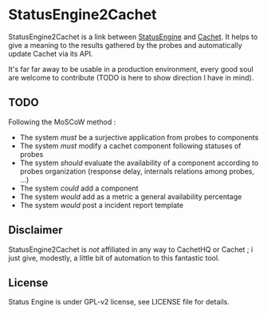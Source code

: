 # StatusEngine2Cachet

StatusEngine2Cachet is a link between [StatusEngine](https://github.com/R11T/StatusEngine) and [Cachet](https://github.com/cachethq/Cachet). It helps to give a meaning to the results gathered by the probes and automatically update Cachet via its API.

It's far far away to be usable in a production environment, every good soul are welcome to contribute (TODO is here to show direction I have in mind).

## TODO
Following the MoSCoW method :
* The system *must* be a surjective application from probes to components
* The system *must* modify a cachet component following statuses of probes
* The system *should* evaluate the availability of a component according to probes organization (response delay, internals relations among probes, …)
* The system *could* add a component
* The system *would* add as a metric a general availability percentage
* The system *would* post a incident report template


## Disclaimer

StatusEngine2Cachet is *not* affiliated in any way to CachetHQ or Cachet ; i just give, modestly, a little bit of automation to this fantastic tool.

## License

Status Engine is under GPL-v2 license, see LICENSE file for details.
